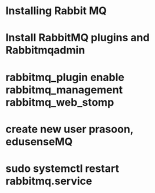 # Installing Rabbit MQ

# Install RabbitMQ plugins and Rabbitmqadmin

# rabbitmq_plugin enable rabbitmq_management rabbitmq_web_stomp

# create new user prasoon, edusenseMQ

# sudo systemctl restart rabbitmq.service
